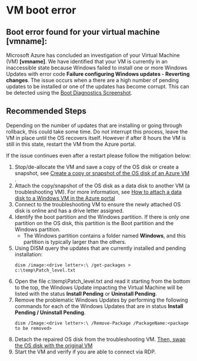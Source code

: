 <properties
    pageTitle="VM boot error"
    description="Virtual machine failed to process Windows Updates during installation"
    infoBubbleText="A boot error has been found. See details on the right."
    service="microsoft.compute"
    resource="virtualmachines"
    authors="Alberto Balderas, Timothy Basham"
    displayOrder=""
    articleId="OSStartUp-WINDOWS_UPDATE_ROLLBACK"
    diagnosticScenario="booterror"
    selfHelpType="diagnostics"
    supportTopicIds="32411835"
    resourceTags="windows"
    productPesIds="14749"
    cloudEnvironments="public"
/>

# VM boot error
<!--issueDescription-->
## **Boot error found for your virtual machine <!--$vmname-->[vmname]<!--/$vmname-->:**
Microsoft Azure has concluded an investigation of your Virtual Machine (VM) <!--$vmname-->**[vmname]**<!--/$vmname-->. We have identified that your VM is currently in an inaccessible state because Windows failed to install one or more Windows Updates with error code **Failure configuring Windows updates - Reverting changes**. The issue occurs when a there are a high number of pending updates to be installed or one of the updates has become corrupt.  This can be detected using the [Boot Diagnostics Screenshot](data-blade:Microsoft_Azure_Compute.VirtualMachineSerialConsoleLogBlade).<br>
<!--/issueDescription-->

## **Recommended Steps**
Depending on the number of updates that are installing or going through rollback, this could take some time. Do not interrupt this process, leave the VM in place until the OS recovers itself.  However if after 8 hours the VM is still in this state, restart the VM from the Azure portal.

If the issue continues even after a restart please follow the mitigation below:

1. Stop/de-allocate the VM and save a copy of the OS disk or create a snapshot, see [Create a copy or snapshot of the OS disk of an Azure VM](https://docs.microsoft.com/en-us/azure/virtual-machines/windows/create-vm-specialized#option-3-copy-an-existing-azure-vm) .
2. Attach the copy/snapshot of the OS disk as a data disk to another VM (a troubleshooting VM). For more information, see [How to attach a data disk to a Windows VM in the Azure portal](https://docs.microsoft.com/azure/virtual-machines/virtual-machines-windows-attach-disk-portal)
3. Connect to the troubleshooting VM to ensure the newly attached OS disk is online and has a drive letter assigned.
4. Identify the boot partition and the Windows partition. If there is only one partition on the OS disk, this partition is the Boot partition and the Windows partition.
    *  The Windows partition contains a folder named **Windows**, and this partition is typically larger than the others.
6. Using DISM query the updates that are currently installed and pending installation:
    ```
    dism /image:<drive letter>:\ /get-packages > c:\temp\Patch_level.txt
    ```
7. Open the file c:\temp\Patch_level.txt and read it starting from the bottom to the top, the Windows Update impacting the Virtual Machine will be listed with the status **Install Pending** or **Uninstall Pending**.
8. Remove the problematic Windows Updates by performing the following commands for each of the Windows Updates that are in status **Install Pending / Uninstall Pending**.
    ```
    dism /Image:<drive letter>:\ /Remove-Package /PackageName:<package to be removed>
    ```    
9. Detach the repaired OS disk from the troubleshooting VM. [Then, swap the OS disk with the original VM](https://docs.microsoft.com/en-us/azure/virtual-machines/windows/os-disk-swap)
10. Start the VM and verify if you are able to connect via RDP.  